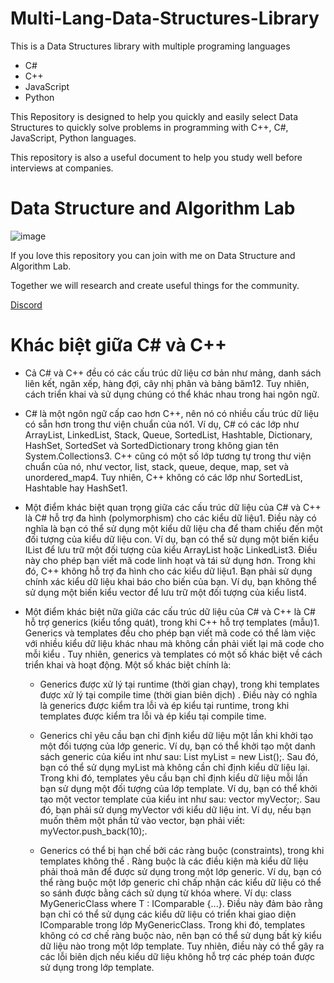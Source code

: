 # Multi-Lang-Data-Structures-Library
This is a Data Structures library with multiple programing languages
- C#
- C++
- JavaScript
- Python

This Repository is designed to help you quickly and easily select Data Structures to quickly solve problems in programming with C++, C#, JavaScript, Python languages.

This repository is also a useful document to help you study well before interviews at companies.

# Data Structure and Algorithm Lab
![image](https://github.com/nguyentungg/DataStructures/assets/16759685/19e8a63e-f0ea-4e88-92d5-e65bf4264ca0)

If you love this repository you can join with me on Data Structure and Algorithm Lab.

Together we will research and create useful things for the community.

[Discord](https://discord.gg/N8CrS3Ccsp)

# Khác biệt giữa C# và C++

- Cả C# và C++ đều có các cấu trúc dữ liệu cơ bản như mảng, danh sách liên kết, ngăn xếp, hàng đợi, cây nhị phân và bảng băm12. Tuy nhiên, cách triển khai và sử dụng chúng có thể khác nhau trong hai ngôn ngữ.

- C# là một ngôn ngữ cấp cao hơn C++, nên nó có nhiều cấu trúc dữ liệu có sẵn hơn trong thư viện chuẩn của nó1. Ví dụ, C# có các lớp như ArrayList, LinkedList, Stack, Queue, SortedList, Hashtable, Dictionary, HashSet, SortedSet và SortedDictionary trong không gian tên System.Collections3. C++ cũng có một số lớp tương tự trong thư viện chuẩn của nó, như vector, list, stack, queue, deque, map, set và unordered_map4. Tuy nhiên, C++ không có các lớp như SortedList, Hashtable hay HashSet1.

- Một điểm khác biệt quan trọng giữa các cấu trúc dữ liệu của C# và C++ là C# hỗ trợ đa hình (polymorphism) cho các kiểu dữ liệu1. Điều này có nghĩa là bạn có thể sử dụng một kiểu dữ liệu cha để tham chiếu đến một đối tượng của kiểu dữ liệu con. Ví dụ, bạn có thể sử dụng một biến kiểu IList để lưu trữ một đối tượng của kiểu ArrayList hoặc LinkedList3. Điều này cho phép bạn viết mã code linh hoạt và tái sử dụng hơn. Trong khi đó, C++ không hỗ trợ đa hình cho các kiểu dữ liệu1. Bạn phải sử dụng chính xác kiểu dữ liệu khai báo cho biến của bạn. Ví dụ, bạn không thể sử dụng một biến kiểu vector để lưu trữ một đối tượng của kiểu list4.

- Một điểm khác biệt nữa giữa các cấu trúc dữ liệu của C# và C++ là C# hỗ trợ generics (kiểu tổng quát), trong khi C++ hỗ trợ templates (mẫu)1. Generics và templates đều cho phép bạn viết mã code có thể làm việc với nhiều kiểu dữ liệu khác nhau mà không cần phải viết lại mã code cho mỗi kiểu . Tuy nhiên, generics và templates có một số khác biệt về cách triển khai và hoạt động. Một số khác biệt chính là:

    - Generics được xử lý tại runtime (thời gian chạy), trong khi templates được xử lý tại compile time (thời gian biên dịch) . Điều này có nghĩa là generics được kiểm tra lỗi và ép kiểu tại runtime, trong khi templates được kiểm tra lỗi và ép kiểu tại compile time.

    - Generics chỉ yêu cầu bạn chỉ định kiểu dữ liệu một lần khi khởi tạo một đối tượng của lớp generic. Ví dụ, bạn có thể khởi tạo một danh sách generic của kiểu int như sau: List<int> myList = new List<int>();. Sau đó, bạn có thể sử dụng myList mà không cần chỉ định kiểu dữ liệu lại. Trong khi đó, templates yêu cầu bạn chỉ định kiểu dữ liệu mỗi lần bạn sử dụng một đối tượng của lớp template. Ví dụ, bạn có thể khởi tạo một vector template của kiểu int như sau: vector<int> myVector;. Sau đó, bạn phải sử dụng myVector với kiểu dữ liệu int. Ví dụ, nếu bạn muốn thêm một phần tử vào vector, bạn phải viết: myVector.push_back<int>(10);.

    - Generics có thể bị hạn chế bởi các ràng buộc (constraints), trong khi templates không thể . Ràng buộc là các điều kiện mà kiểu dữ liệu phải thoả mãn để được sử dụng trong một lớp generic. Ví dụ, bạn có thể ràng buộc một lớp generic chỉ chấp nhận các kiểu dữ liệu có thể so sánh được bằng cách sử dụng từ khóa where. Ví dụ: class MyGenericClass<T> where T : IComparable {...}. Điều này đảm bảo rằng bạn chỉ có thể sử dụng các kiểu dữ liệu có triển khai giao diện IComparable trong lớp MyGenericClass. Trong khi đó, templates không có cơ chế ràng buộc nào, nên bạn có thể sử dụng bất kỳ kiểu dữ liệu nào trong một lớp template. Tuy nhiên, điều này có thể gây ra các lỗi biên dịch nếu kiểu dữ liệu không hỗ trợ các phép toán được sử dụng trong lớp template.